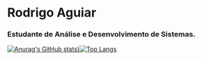 # Rodrigo Aguiar
### Estudante de Análise e Desenvolvimento de Sistemas.

[![Anurag's GitHub stats](https://github-readme-stats.vercel.app/api?username=RodrigoCAguiar&count_private=true&theme=monokai&show_icons=true&))](https://github.com/anuraghazra/github-readme-stats)[![Top Langs](https://github-readme-stats.vercel.app/api/top-langs/?username=RodrigoCAguiar&layout=compact&theme=monokai&langs_count=8)](https://github.com/anuraghazra/github-readme-stats)
